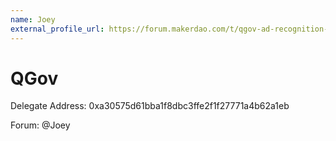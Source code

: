 ```yaml
---
name: Joey
external_profile_url: https://forum.makerdao.com/t/qgov-ad-recognition-submission/20494
---
```


# QGov
Delegate Address: 0xa30575d61bba1f8dbc3ffe2f1f27771a4b62a1eb

Forum: @Joey
